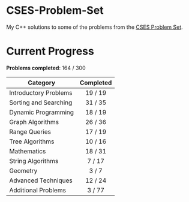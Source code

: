 # CSES-Problem-Set

My C++ solutions to some of the problems from the [CSES Problem Set](https://cses.fi/problemset/).

# Current Progress

**Problems completed**: 164 / 300

| Category              | Completed |
| --------------------- | :-------: |
| Introductory Problems |  19 / 19  |
| Sorting and Searching |  31 / 35  |
| Dynamic Programming   |  18 / 19  |
| Graph Algorithms      |  26 / 36  |
| Range Queries         |  17 / 19  |
| Tree Algorithms       |  10 / 16  |
| Mathematics           |  18 / 31  |
| String Algorithms     |   7 / 17  |
| Geometry              |   3 / 7   |
| Advanced Techniques   |  12 / 24  |
| Additional Problems   |   3 / 77  |
